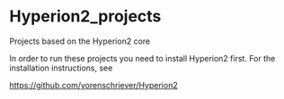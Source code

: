 # Hyperion2_projects
Projects based on the Hyperion2 core

In order to run these projects you need to install Hyperion2 first.
For the installation instructions, see

https://github.com/yorenschriever/Hyperion2